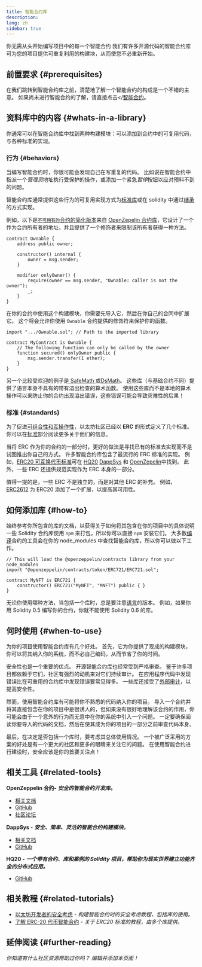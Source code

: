 ```yaml
---
title: 智能合约库
description:
lang: zh
sidebar: true
---
```


你无需从头开始编写项目中的每一个智能合约 我们有许多开源代码的智能合约库可为您的项目提供可重复利用的构建块，从而使您不必重新开始。

## 前置要求 {#prerequisites}

在我们跳转到智能合约库之前，清楚地了解一个智能合约的构成是一个不错的主意。 如果尚未进行智能合约的了解，请直接点击</[智能合约](/developers/docs/smart-contracts/anatomy/)。

## 资料库中的内容 {#whats-in-a-library}

你通常可以在智能合约库中找到两种构建模块：可以添加到合约中的可复用代码，与各种标准的实现。

### 行为 {#behaviors}

当编写智能合约时，你很可能会发现自己在写重复的代码。 比如说在智能合约中指派一个*管理员*地址执行受保护的操作，或添加一个紧急*暂停*按钮以应对预料不到的问题。

智能合约库通常提供这些行为的可复用实现方式为[标准库](https://solidity.readthedocs.io/en/v0.7.2/contracts.html#libraries)或在 solidity 中通过[继承](https://solidity.readthedocs.io/en/v0.7.2/contracts.html#inheritance)的方式实现。

例如，以下是[`不可拥有的`合约的简化版本](https://github.com/OpenZeppelin/openzeppelin-contracts/blob/v3.2.0/contracts/access/Ownable.sol)来自 [OpenZepelin 合约库](https://github.com/OpenZeppelin/openzeppelin-contracts)，它设计了一个作为合约所有者的地址，并且提供了一个修饰者来限制该所有者获得一种方法。

```solidity
contract Ownable {
    address public owner;

    constructor() internal {
        owner = msg.sender;
    }

    modifier onlyOwner() {
        require(owner == msg.sender, "Ownable: caller is not the owner");
        _;
    }
}
```

在你的合约中使用这个构建模块，你需要先导入它，然后在你自己的合同中扩展它。 这个将会允许你使用 `Ownable` 合约提供的修饰符来保护你的函数。

```solidity
import ".../Ownable.sol"; // Path to the imported library

contract MyContract is Ownable {
    // The following function can only be called by the owner
    function secured() onlyOwner public {
        msg.sender.transfer(1 ether);
    }
}
```

另一个比较受欢迎的例子是[ SafeMath ](https://docs.openzeppelin.com/contracts/3.x/utilities#math)或[DsMath](https://dappsys.readthedocs.io/en/latest/ds_math.html)。 这些库（与基础合约不同）提供了语言本身不具有的带有溢出检查的算术函数。 使用这些库而不是本地的算术操作可以来防止你的合约出现溢出错误，这些错误可能会导致灾难性的后果！

### 标准 {#standards}

为了促进[可组合性和互操作性](/developers/docs/smart-contracts/composability/)，以太坊社区已经以 **ERC** 的形式定义了几个标准。 你可以在[标准](/developers/docs/standards/)部分阅读更多关于他们的信息。

当将 ERC 作为你的合约的一部分时，更好的做法是寻找已有的标准去实现而不是试图推出你自己的方式。 许多智能合约库包含了最流行的 ERC 标准的实现。 例如，[ERC20 可互换代币标准](/developers/tutorials/understand-the-erc-20-token-smart-contract/)可在 [HQ20](https://github.com/HQ20/contracts/blob/master/contracts/token/README.md) [DappSys](http://dapp.tools/dappsys/ds-token.html) 和 [OpenZepelin](https://docs.openzeppelin.com/contracts/3.x/erc20)中找到。 此外，一些 ERC 还提供规范实现作为 ERC 本身的一部分。

值得一提的是，一些 ERC 不是独立的，而是对其他 ERC 的补充。 例如， [ERC2612](https://eips.ethereum.org/EIPS/eip-2612) 为 ERC20 添加了一个扩展，以提高其可用性。

## 如何添加库 {#how-to}

始终参考你所包含的库的文档，以获得关于如何将其包含在你的项目中的具体说明 一些 Solidity 合约库使用 `npm` 来打包，所以你可以直接 `npm` 安装它们。 大多数[编译](/developers/docs/smart-contracts/compiling/)合约的工具会在你的 node_modules 中查找智能合约库，所以你可以做以下工作。

```solidity
// This will load the @openzeppelin/contracts library from your node_modules
import "@openzeppelin/contracts/token/ERC721/ERC721.sol";

contract MyNFT is ERC721 {
    constructor() ERC721("MyNFT", "MNFT") public { }
}
```

无论你使用哪种方法，当包括一个库时，总是要注意[语言](/developers/docs/smart-contracts/languages/)的版本。 例如，如果你用 Solidity 0.5 编写你的合约，你就不能使用 Solidity 0.6 的库。

## 何时使用 {#when-to-use}

为你的项目使用智能合约库有几个好处。 首先，它为你提供了现成的构建模块，你可以将其纳入你的系统，而不必自己编码，从而节省了你的时间。

安全性也是一个重要的优点。 开源智能合约库也经常受到严格审查。 鉴于许多项目都依赖于它们，社区有强烈的动机来对它们持续审计。 在应用程序代码中发现错误比在可重用的合约库中发现错误要常见得多。 一些库还接受了[外部审计](https://github.com/OpenZeppelin/openzeppelin-contracts/tree/master/audit)，以提高安全性。

然而，使用智能合约库有可能将你不熟悉的代码纳入你的项目。 导入一个合约并将其直接包含在你的项目中是很诱人的，但如果没有很好地理解该合约的作用，你可能会由于一个意外的行为而无意中在你的系统中引入一个问题。 一定要确保阅读你要导入的代码的文档，然后在使其成为你的项目的一部分之前审查代码本身。

最后，在决定是否包括一个库时，要考虑其总体使用情况。 一个被广泛采用的方案的好处是有一个更大的社区和更多的眼睛来关注它的问题。 在使用智能合约进行建设时，安全应该是你的首要关注点！

## 相关工具 {#related-tools}

**OpenZeppelin 合约-** **_安全的智能合约开发库。_**

- [相关文档](https://docs.openzeppelin.com/contracts/)
- [GitHub](https://github.com/OpenZeppelin/openzeppelin-contracts)
- [社区论坛](https://forum.openzeppelin.com/c/general/16)

**DappSys -** **_安全、简单、灵活的智能合约构建模块。_**

- [相关文档](https://dapp.tools/dappsys/)
- [GitHub](https://github.com/dapphub/dappsys)

**HQ20 -** **_一个带有合约、库和案例的 Solidity 项目，帮助你为现实世界建立功能齐全的分布式应用。_**

- [GitHub](https://github.com/HQ20/contracts)

## 相关教程 {#related-tutorials}

- [以太坊开发者的安全考虑](/developers/docs/smart-contracts/security/) - _构建智能合约时的安全考虑教程，包括库的使用。_
- [了解 ERC-20 代币智能合约](/developers/tutorials/understand-the-erc-20-token-smart-contract/) - _关于 ERC20 标准的教程，由多个库提供。_

## 延伸阅读 {#further-reading}

_你知道有什么社区资源帮助过你吗？ 编辑并添加本页面！_
